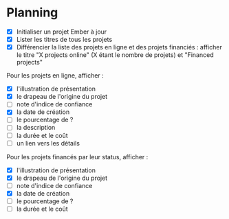 # Planning

- [x] Initialiser un projet Ember à jour
- [x] Lister les titres de tous les projets
- [x] Différencier la liste des projets en ligne et des projets financiés : afficher le titre "X projects online" (X étant le nombre de projets) et "Financed projects"

Pour les projets en ligne, afficher :
- [x] l'illustration de présentation
- [x] le drapeau de l'origine du projet
- [ ] note d'indice de confiance
- [x] la date de création
- [ ] le pourcentage de ?
- [ ] la description
- [ ] la durée et le coût
- [ ] un lien vers les détails

Pour les projets financés par leur status, afficher :
- [x] l'illustration de présentation
- [x] le drapeau de l'origine du projet
- [ ] note d'indice de confiance
- [x] la date de création
- [ ] le pourcentage de ?
- [ ] la durée et le coût
